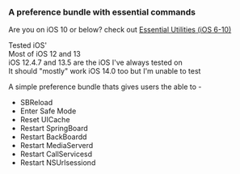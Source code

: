 ### A preference bundle with essential commands
Are you on iOS 10 or below? check out [Essential Utilities (iOS 6-10)](https://codeymoore.github.io/repo/depiction/web/com.codeymoore.essentialutilities10.html)  
  
  
Tested iOS'  
Most of iOS 12 and 13  
iOS 12.4.7 and 13.5 are the iOS I've always tested on  
It should "mostly" work iOS 14.0 too but I'm unable to test  
  
  
A simple preference bundle thats gives users the able to -
- SBReload
- Enter Safe Mode
- Reset UICache
- Restart SpringBoard
- Restart BackBoardd
- Restart MediaServerd
- Restart CallServicesd
- Restart NSUrlsessiond
  
